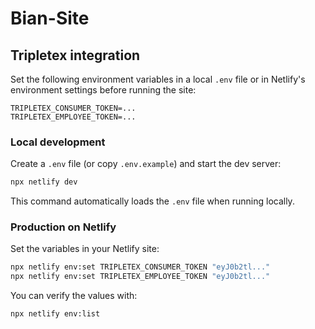 # Bian-Site

## Tripletex integration

Set the following environment variables in a local `.env` file or in Netlify's environment settings before running the site:

```
TRIPLETEX_CONSUMER_TOKEN=...
TRIPLETEX_EMPLOYEE_TOKEN=...
```

### Local development

Create a `.env` file (or copy `.env.example`) and start the dev server:

```bash
npx netlify dev
```

This command automatically loads the `.env` file when running locally.

### Production on Netlify

Set the variables in your Netlify site:

```bash
npx netlify env:set TRIPLETEX_CONSUMER_TOKEN "eyJ0b2tl..."
npx netlify env:set TRIPLETEX_EMPLOYEE_TOKEN "eyJ0b2tl..."
```

You can verify the values with:

```bash
npx netlify env:list
```
